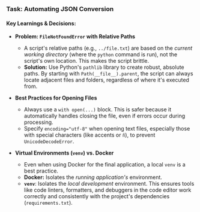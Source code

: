 ### Task: Automating JSON Conversion

#### Key Learnings & Decisions:

* **Problem: `FileNotFoundError` with Relative Paths**
    * A script's relative paths (e.g., `../file.txt`) are based on the *current working directory* (where the `python` command is run), not the script's own location. This makes the script brittle.
    * **Solution:** Use Python's `pathlib` library to create robust, absolute paths. By starting with `Path(__file__).parent`, the script can always locate adjacent files and folders, regardless of where it's executed from.

* **Best Practices for Opening Files**
    * Always use a `with open(...)` block. This is safer because it automatically handles closing the file, even if errors occur during processing.
    * Specify `encoding="utf-8"` when opening text files, especially those with special characters (like accents or `ñ`), to prevent `UnicodeDecodeError`.

* **Virtual Environments (`venv`) vs. Docker**
    * Even when using Docker for the final application, a local `venv` is a best practice.
    * **Docker:** Isolates the *running application's* environment.
    * **`venv`**: Isolates the *local development* environment. This ensures tools like code linters, formatters, and debuggers in the code editor work correctly and consistently with the project's dependencies (`requirements.txt`).